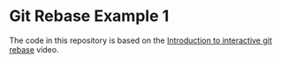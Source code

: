 # Git Rebase Example 1


The code in this repository is based on the
[Introduction to interactive git rebase](https://youtu.be/9QsFj4_1UAw)
video.
